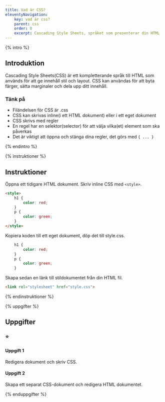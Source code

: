 ```yaml
---
title: Vad är CSS?
eleventyNavigation:
    key: vad är css?
    parent: css
    order: 0
    excerpt: Cascading Style Sheets, språket som presenterar din HTML
---
```

{% intro %}

## Introduktion
Cascading Style Sheets(CSS) är ett kompletterande språk till HTML som används för 
att ge innehåll stil och layout. CSS kan användas för att byta färger, sätta marginaler
och dela upp ditt innehåll.

### Tänk på
 - Filändelsen för CSS är .css 
 - CSS kan skrivas inline(i ett HTML dokument) eller i ett eget dokument
 - CSS skrivs med regler
 - En regel har en selektor(selector) för att välja vilka(et) element som ska påverkas
 - Det är viktigt att öppna och stänga dina regler, det görs med ```{ ... }```

{% endintro %}

{% instruktioner %}

## Instruktioner
Öppna ett tidigare HTML dokument. Skriv inline CSS med ```<style>```.
```html
<style>
    h1 {
        color: red;
    }
    p {
        color: green;
    }
</style>
```

Kopiera koden till ett eget dokument, döp det till style.css.
```css
    h1 {
        color: red;
    }
    p {
        color: green;
    }
```

Skapa sedan en länk till stildokumentet från din HTML fil.
```html
<link rel="stylesheet" href="style.css">
```

{% endinstruktioner %}

{% uppgifter %}

## Uppgifter
### ⭐
#### Uppgift 1

Redigera dokument och skriv CSS.

#### Uppgift 2

Skapa ett separat CSS-dokument och redigera HTML dokumentet.

{% enduppgifter %}